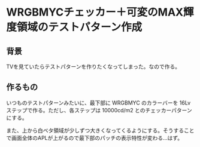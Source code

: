# WRGBMYCチェッカー＋可変のMAX輝度領域のテストパターン作成

## 背景

TVを見ていたらテストパターンを作りたくなってしまった。なので作る。

## 作るもの

いつものテストパターンみたいに、最下部に WRGBMYC のカラーバーを 16Lv ステップで作る。ただし、各ステップは 10000cd/m2 とのチェッカーパターンにする。

また、上から白ベタ領域が少しずつ大きくなってくるようにする。そうすることで画面全体のAPLが上がるので最下部のパッチの表示特性が変わる…はず。
